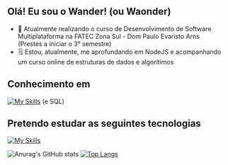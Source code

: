 ## Olá! Eu sou o Wander! (ou Waonder)



- 🎒 Atualmente realizando o curso de Desenvolvimento de Software Multiplataforma na FATEC Zona Sul - Dom Paulo Evaristo Arns <br/> (Prestes a iniciar o 3° semestre)
- 🗒️ Estou, atualmente, me aprofundando em NodeJS e acompanhando um curso online de estruturas de dados e algorítimos

## Conhecimento em
[![My Skills](https://skillicons.dev/icons?i=js,html,css,java,cpp,nodejs,git)](https://skillicons.dev)
 (e SQL)

## Pretendo estudar as seguintes tecnologias
[![My Skills](https://skillicons.dev/icons?i=java,python,kotlin,cs,react)](https://skillicons.dev)

![Anurag's GitHub stats](https://github-readme-stats.vercel.app/api?username=Waondered&show_icons=true&theme=dark) [![Top Langs](https://github-readme-stats.vercel.app/api/top-langs/?username=Waondered&layout=compact&theme=dark&langs_count=8)](https://github.com/anuraghazra/github-readme-stats) 

